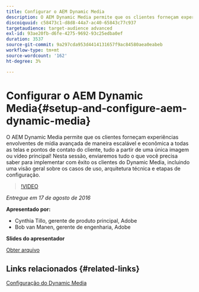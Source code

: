 ```yaml
---
title: Configurar o AEM Dynamic Media
description: O AEM Dynamic Media permite que os clientes forneçam experiências envolventes de mídia avançada de maneira escalável e econômica a todas as telas e pontos de contato do cliente, tudo a partir de uma única imagem ou vídeo principal!  Nesta sessão, enviaremos tudo o que você precisa saber para implementar com êxito os clientes do Dynamic Media, incluindo uma visão geral sobre os casos de uso, arquitetura técnica e etapas de configuração.
discoiquuid: c58473c1-d8d8-44a7-ac40-65843c77c937
targetaudience: target-audience advanced
exl-id: 93ae20fb-d6fe-4275-9692-93c25edba0ef
duration: 3537
source-git-commit: 9a297cda953d4414131657f9ac84580aea0eabeb
workflow-type: tm+mt
source-wordcount: '162'
ht-degree: 3%

---
```


# Configurar o AEM Dynamic Media{#setup-and-configure-aem-dynamic-media}

O AEM Dynamic Media permite que os clientes forneçam experiências envolventes de mídia avançada de maneira escalável e econômica a todas as telas e pontos de contato do cliente, tudo a partir de uma única imagem ou vídeo principal!  Nesta sessão, enviaremos tudo o que você precisa saber para implementar com êxito os clientes do Dynamic Media, incluindo uma visão geral sobre os casos de uso, arquitetura técnica e etapas de configuração.

>[!VIDEO](https://video.tv.adobe.com/v/19297/?quality=9)

*Entregue em 17 de agosto de 2016*

**Apresentado por:**

* Cynthia Tillo, gerente de produto principal, Adobe
* Bob van Manen, gerente de engenharia, Adobe

**Slides do apresentador**

[Obter arquivo](assets/aemgems-081716-dynamic-media-configuration.pdf)

## Links relacionados {#related-links}

[Configuração do Dynamic Media](https://docs.adobe.com/docs/en/aem/6-2/administer/content/dynamic-media/config-dynamic.html)

<!--
[Get back to the Overview](https://helpx.adobe.com/experience-manager/kt/eseminars/gems/aem-index.html)
-->
